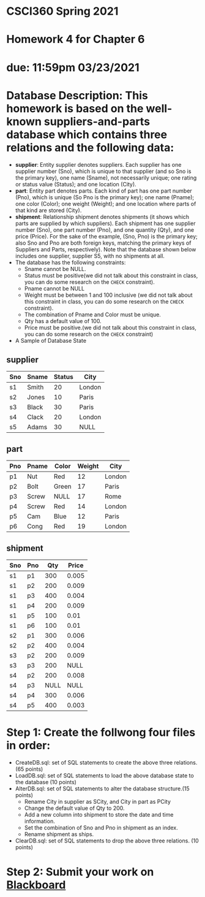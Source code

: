 # CSCI360 Spring 2021
# Homework 4 for Chapter 6
# due: 11:59pm 03/23/2021

# Database Description: This homework is based on the well-known suppliers-and-parts database which contains three relations and the following data:
+ **supplier**: Entity supplier denotes suppliers. Each supplier has one supplier number (Sno), which is unique to that supplier (and so Sno is the primary key), one name (Sname), not necessarily unique; one rating or status value (Status); and one location (City).
+ **part**: Entity part denotes parts. Each kind of part has one part number (Pno), which is unique (So Pno is the primary key); one name (Pname); one color (Color); one weight (Weight); and one location where parts of that kind are stored (City).
+ **shipment**: Relationship shipment denotes shipments (it shows which parts are supplied by which suppliers). Each shipment has one supplier number (Sno), one part number (Pno), and one quantity (Qty), and one price (Price). For the sake of the example, (Sno, Pno) is the primary key; also Sno and Pno are both foreign keys, matching the primary keys of Suppliers and Parts, respectively). Note that the database shown below includes one supplier, supplier S5, with no shipments at all.
+ The database has the following constraints:
  - Sname cannot be NULL.
  - Status must be positive(we did not talk about this constraint in class, you can do some research on the `CHECK` constraint).
  - Pname cannot be NULL
  - Weight must be between 1 and 100 inclusive (we did not talk about this constraint in class, you can do some research on the `CHECK` constraint).
  - The combination of Pname and Color must be unique.
  - Qty has a default value of 100.
  - Price must be positive.(we did not talk about this constraint in class, you can do some research on the `CHECK` constraint)
+ A Sample of Database State

## supplier

|Sno|Sname|Status|City|
|---|---|---|---|
|s1|Smith|20|London|
|s2|Jones|10|Paris|
|s3|Black|30|Paris|
|s4|Clack|20|London|
|s5|Adams|30|NULL|
  

## part

|Pno|Pname|Color|Weight|City|
|---|---|---|---|---|
|p1|Nut|Red|12|London|
|p2|Bolt|Green|17|Paris|
|p3|Screw|NULL|17|Rome|
|p4|Screw|Red|14|London|
|p5|Cam|Blue|12|Paris|
|p6|Cong|Red|19|London|

## shipment

|Sno|Pno|Qty|Price|
|---|---|---|---|
|s1|p1|300|0.005|
|s1|p2|200|0.009|
|s1|p3|400|0.004|
|s1|p4|200|0.009|
|s1|p5|100|0.01|
|s1|p6|100|0.01|
|s2|p1|300|0.006|
|s2|p2|400|0.004|
|s3|p2|200|0.009|
|s3|p3|200|NULL|
|s4|p2|200|0.008|
|s4|p3|NULL|NULL|
|s4|p4|300|0.006|
|s4|p5|400|0.003|


# Step 1: Create the follwong four files in order:
+ CreateDB.sql: set of SQL statements to create the above three relations. (65 points)
+ LoadDB.sql: set of SQL statements to load the above database state to the database (10 points)
+ AlterDB.sql: set of SQL statements to alter the database structure.(15 points)
  - Rename City in supplier as SCity, and City in part as PCity
  - Change the default value of Qty to 200.
  - Add a new column into shipment to store the date and time information.
  - Set the combination of Sno and Pno in shipment as an index.
  - Rename shipment as ships.
+ ClearDB.sql: set of SQL statements to drop the above three relations. (10 points)
 
 
# Step 2: Submit your work on [Blackboard](https://blackboard.sau.edu/webapps/login/)
